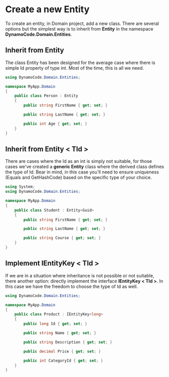 # Create a new Entity

To create an entity, in Domain project, add a new class. There are several options but the simplest way is to inherit from  **Entity** in the namespace **DynamoCode.Domain.Entities**.

## Inherit from Entity

The class Entity has been designed for the average case where there is simple Id property of type int. Most of the time, this is all we need.

```csharp
using DynamoCode.Domain.Entities;

namespace MyApp.Domain
{
    public class Person : Entity
    {
        public string FirstName { get; set; }

        public string LastName { get; set; }

        public int Age { get; set; }
    }
}
```

## Inherit from Entity < TId >

There are cases where the Id as an int is simply not suitable, for those cases we've created a **generic Entity** class where the derived class defines the type of Id. Bear in mind, in this case you'll need to ensure uniqueness (Equals and GetHashCode) based on the specific type of your choice.

```csharp
using System;
using DynamoCode.Domain.Entities;

namespace MyApp.Domain
{
    public class Student : Entity<Guid>
    {
        public string FirstName { get; set; }

        public string LastName { get; set; }

        public string Course { get; set; }
    }
}
```

## Implement IEntityKey < TId >

If we are in a situation where inheritance is not possible or not suitable, there another option: directly implement the interface **IEntityKey < TId >**. In this case we have the freedom to choose the type of Id as well. 

```csharp
using DynamoCode.Domain.Entities;

namespace MyApp.Domain
{
    public class Product : IEntityKey<long>
    {
        public long Id { get; set; }

        public string Name { get; set; }

        public string Description { get; set; }

        public decimal Price { get; set; }

        public int CategoryId { get; set; }
    }
}
```